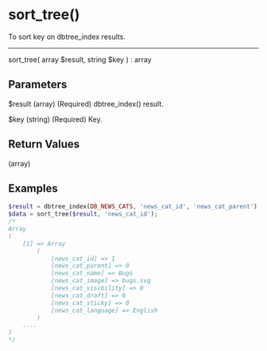 # sort_tree()

To sort key on dbtree_index results.

---

sort_tree( array $result, string $key ) : array

## Parameters

$result (array) (Required) dbtree_index() result.

$key (string) (Required) Key.

## Return Values

(array)

## Examples

```php
$result = dbtree_index(DB_NEWS_CATS, 'news_cat_id', 'news_cat_parent');
$data = sort_tree($result, 'news_cat_id');
/*
Array
(
    [1] => Array
        (
            [news_cat_id] => 1
            [news_cat_parent] => 0
            [news_cat_name] => Bugs
            [news_cat_image] => bugs.svg
            [news_cat_visibility] => 0
            [news_cat_draft] => 0
            [news_cat_sticky] => 0
            [news_cat_language] => English
        )
    ....
)
*/
```
